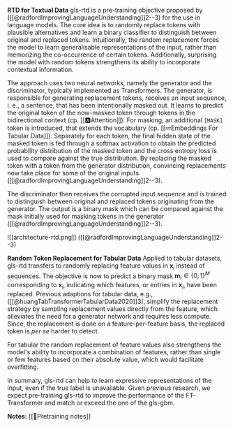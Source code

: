 **RTD for Textual Data**
gls-rtd is a pre-training objective proposed by ([[@radfordImprovingLanguageUnderstanding]]2--3) for the use in language models. The core idea is to randomly replace tokens with plausible alternatives and learn a binary classifier to distinguish between original and replaced tokens. Intuitionally, the random replacement forces the model to learn generalisable representations of the input, rather than memorizing the co-occurrence of certain tokens. Additionally, surprising the model with random tokens strengthens its ability to incorporate contextual information.

The approach uses two neural networks, namely the generator and the discriminator, typically implemented as Transformers.  The generator, is responsible for generating replacement tokens, receives an input sequence, i. e., a sentence, that has been intentionally masked out. It learns to predict the original token of the now-masked token through tokens in the bidirectional context (cp. [[🅰️Attention]]). For masking, an additional $\mathtt{[MASK]}$ token is introduced, that extends the vocabulary (cp. [[💤Embeddings For Tabular Data]]). Separately for each token, the final hidden state of the masked token is fed through a softmax activation to obtain the predicted probability distribution of the masked token and the cross entropy loss is used to compare against the true distribution. By replacing the masked token with a token from the generator distribution, convincing replacements now take place for some of the original inputs ([[@radfordImprovingLanguageUnderstanding]]2--3).  

The discriminator then receives the corrupted input sequence and is trained to distinguish between original and replaced tokens originating from the generator. The output is a binary mask which can be compared against the mask initially used for masking tokens in the generator ([[@radfordImprovingLanguageUnderstanding]]2--3).

![[architecture-rtd.png]]
([[@radfordImprovingLanguageUnderstanding]]2--3)

**Random Token Replacement for Tabular Data**
Applied to tabular datasets, gls-rtd transfers to randomly replacing feature values in $\mathbf{x}_{i}$ instead of sequences. The objective is now to predict a binary mask $\mathbf{m}_{i}\in \{0,1\}^{M}$ corresponding to $\mathbf{x}_{i}$, indicating which features, or entries in $\mathbf{x}_{i}$, have been replaced. Previous adaptions for tabular data, e.g., ([[@huangTabTransformerTabularData2020]]3), simplify the replacement strategy by sampling replacement values directly from the feature, which alleviates the need for a generator network and requires less compute. Since, the replacement is done on a feature-per-feature basis, the replaced token is *per se* harder to detect.

For tabular the random replacement of feature values also strengthens the model's ability to incorporate a combination of features, rather than single or few features based on their absolute value, which would facilitate overfitting.

In summary, gls-rtd can help to learn expressive representations of the input, even if the true label is unavailable. Given previous research, we expect pre-training gls-rtd to improve the performance of the FT-Transformer and match or exceed the one of the gls-gbm.

**Notes:**
[[🤖Pretraining notes]]


